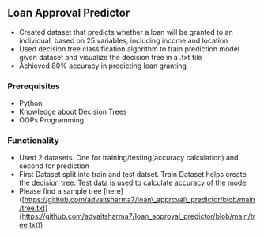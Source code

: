 Loan Approval Predictor
-----------------------

*   Created dataset that predicts whether a loan will be granted to an individual, based on 25 variables, including income and location
*   Used decision tree classification algorithm to train prediction model given dataset and visualize the decision tree in a .txt file
*   Achieved 80% accuracy in predicting loan granting

### **Prerequisites**

*   Python
*   Knowledge about Decision Trees
*   OOPs Programming

### Functionality

*   Used 2 datasets. One for training/testing(accuracy calculation) and second for prediction
*   First Dataset split into train and test datset. Train Dataset helps create the decision tree. Test data is used to calculate accuracy of the model
*   Please find a sample tree \[here\]([https://github.com/advaitsharma7/loan\_approval\_predictor/blob/main/tree.txt](https://github.com/advaitsharma7/loan_approval_predictor/blob/main/tree.txt))